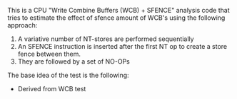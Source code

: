 This is a CPU "Write Combine Buffers (WCB) + SFENCE" analysis code that tries to estimate
the effect of sfence amount of WCB's using the following approach:

1. A variative number of NT-stores are performed sequentially
1. An SFENCE instruction is inserted after the first NT op to create a store fence between them.
1. They are followed by a set of NO-OPs

The base idea of the test is the following:
* Derived from WCB test
